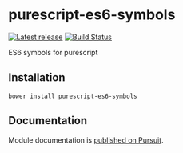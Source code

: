 # purescript-es6-symbols

[![Latest release](http://img.shields.io/github/release/Risto-Stevcev/purescript-es6-symbols.svg)](https://github.com/Risto-Stevcev/purescript-es6-symbols/releases)
[![Build Status](https://travis-ci.org/Risto-Stevcev/purescript-es6-symbols.svg?branch=master)](https://travis-ci.org/Risto-Stevcev/purescript-es6-symbols)

ES6 symbols for purescript


## Installation

```
bower install purescript-es6-symbols
```

## Documentation

Module documentation is [published on Pursuit](http://pursuit.purescript.org/packages/purescript-es6-symbols).


